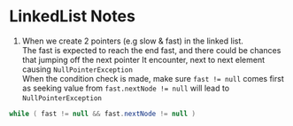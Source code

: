 # LinkedList Notes

1. When we create 2 pointers (e.g slow & fast) in the linked list.<br/>
The fast is expected to reach the end fast, and there could be chances that jumping off the next pointer
It encounter, next to next element causing `NullPointerException` <br/>
When the condition check is made, make sure `fast != null` comes first as seeking value from `fast.nextNode != null` will lead to `NullPointerException`

```java
while ( fast != null && fast.nextNode != null )
```